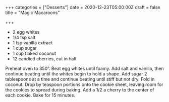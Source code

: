 +++
categories = ["Desserts"]
date = 2020-12-23T05:00:00Z
draft = false
title = "Magic Macaroons"

+++
* 2 egg whites 
* 1/4 tsp salt 
* 1 tsp vanilla extract 
* 1 cup sugar 
* 1 cup flaked coconut 
* 12 candied cherries, cut in half

Preheat oven to 350°. Beat egg whites until foamy. Add salt and vanilla, then continue beating until the whites begin to hold a shape. Add sugar 2 tablespoons at a time and continue beating until stiff but not dry. Fold in coconut. Drop by teaspoon portions onto the cookie sheet, leaving room for the cookies to spread during baking. Add a 1/2 a cherry to the center of each cookie. Bake for 15 minutes.